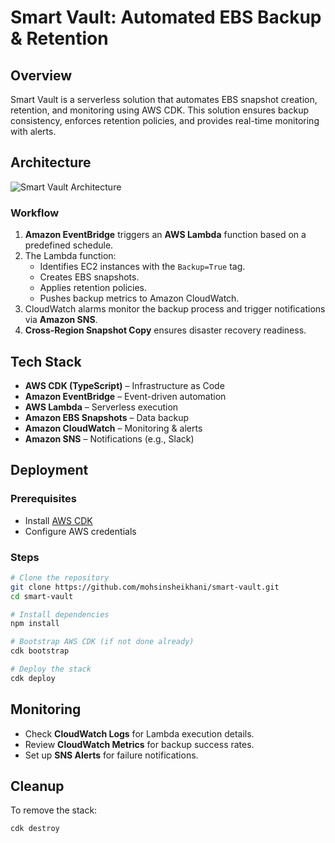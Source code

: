 # Smart Vault: Automated EBS Backup & Retention

## Overview

Smart Vault is a serverless solution that automates EBS snapshot creation, retention, and monitoring using AWS CDK. This solution ensures backup consistency, enforces retention policies, and provides real-time monitoring with alerts.

## Architecture

![Smart Vault Architecture](https://github.com/user-attachments/assets/2958b3e0-f0d8-4d89-b036-f387628896d8)


### Workflow

1. **Amazon EventBridge** triggers an **AWS Lambda** function based on a predefined schedule.
2. The Lambda function:
   - Identifies EC2 instances with the `Backup=True` tag.
   - Creates EBS snapshots.
   - Applies retention policies.
   - Pushes backup metrics to Amazon CloudWatch.
3. CloudWatch alarms monitor the backup process and trigger notifications via **Amazon SNS**.
4. **Cross-Region Snapshot Copy** ensures disaster recovery readiness.

## Tech Stack

- **AWS CDK (TypeScript)** – Infrastructure as Code
- **Amazon EventBridge** – Event-driven automation
- **AWS Lambda** – Serverless execution
- **Amazon EBS Snapshots** – Data backup
- **Amazon CloudWatch** – Monitoring & alerts
- **Amazon SNS** – Notifications (e.g., Slack)

## Deployment

### Prerequisites

- Install [AWS CDK](https://docs.aws.amazon.com/cdk/latest/guide/getting_started.html)
- Configure AWS credentials

### Steps

```sh
# Clone the repository
git clone https://github.com/mohsinsheikhani/smart-vault.git
cd smart-vault

# Install dependencies
npm install

# Bootstrap AWS CDK (if not done already)
cdk bootstrap

# Deploy the stack
cdk deploy
```

## Monitoring

- Check **CloudWatch Logs** for Lambda execution details.
- Review **CloudWatch Metrics** for backup success rates.
- Set up **SNS Alerts** for failure notifications.

## Cleanup

To remove the stack:

```sh
cdk destroy
```
